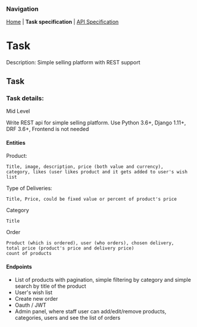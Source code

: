 ### Navigation
[Home](../index.md) | **Task specification** | [API Specification](../API/API.md)

# Task
Description: Simple selling platform with REST support

## Task
### Task details:
Mid Level

Write REST api for simple selling platform.
Use Python 3.6+, Django 1.11+, DRF 3.6+, Frontend is not needed

#### Entities
Product:
```
Title, image, description, price (both value and currency), 
category, likes (user likes product and it gets added to user's wish list
```
Type of Deliveries:
```commandline
Title, Price, could be fixed value or percent of product's price
```

Category
```text
Title
```

Order
```text
Product (which is ordered), user (who orders), chosen delivery, 
total price (product's price and delivery price)
count of products
```

#### Endpoints
- List of products with pagination, simple filtering by category and simple search by title of the product
- User's wish list
- Create new order
- Oauth / JWT
- Admin panel, where staff user can add/edit/remove products, categories, users and see the list of orders